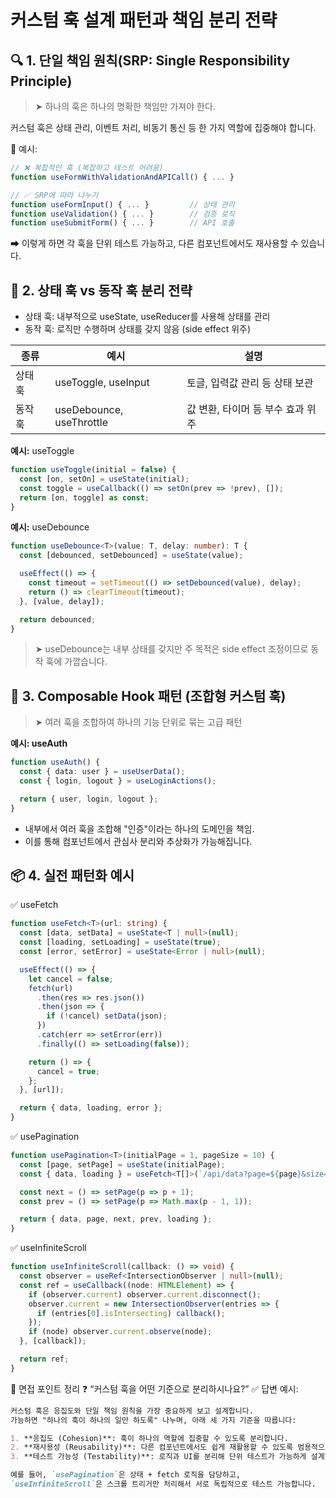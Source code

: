 # 커스텀 훅 설계 패턴과 책임 분리 전략
## 🔍 1. 단일 책임 원칙(SRP: Single Responsibility Principle)
> ➤ 하나의 훅은 하나의 명확한 책임만 가져야 한다.

커스텀 훅은 상태 관리, 이벤트 처리, 비동기 통신 등 한 가지 역할에 집중해야 합니다.

📌 예시:

```ts
// ❌ 복합적인 훅 (복잡하고 테스트 어려움)
function useFormWithValidationAndAPICall() { ... }

// ✅ SRP에 따라 나누기
function useFormInput() { ... }         // 상태 관리
function useValidation() { ... }        // 검증 로직
function useSubmitForm() { ... }        // API 호출
```
➡ 이렇게 하면 각 훅을 단위 테스트 가능하고, 다른 컴포넌트에서도 재사용할 수 있습니다.

## 🧩 2. 상태 훅 vs 동작 훅 분리 전략
- 상태 훅: 내부적으로 useState, useReducer를 사용해 상태를 관리
- 동작 훅: 로직만 수행하며 상태를 갖지 않음 (side effect 위주)

|종류|	예시|	설명|
|-|-|-|
|상태 훅|	useToggle, useInput|	토글, 입력값 관리 등 상태 보관|
|동작 훅|	useDebounce, useThrottle|	값 변환, 타이머 등 부수 효과 위주|

**예시:** useToggle
```ts
function useToggle(initial = false) {
  const [on, setOn] = useState(initial);
  const toggle = useCallback(() => setOn(prev => !prev), []);
  return [on, toggle] as const;
}
```
**예시:** useDebounce
```ts
function useDebounce<T>(value: T, delay: number): T {
  const [debounced, setDebounced] = useState(value);

  useEffect(() => {
    const timeout = setTimeout(() => setDebounced(value), delay);
    return () => clearTimeout(timeout);
  }, [value, delay]);

  return debounced;
}
```
> ➤ useDebounce는 내부 상태를 갖지만 주 목적은 side effect 조정이므로 동작 훅에 가깝습니다.

## 🔁 3. Composable Hook 패턴 (조합형 커스텀 훅)
> ➤ 여러 훅을 조합하여 하나의 기능 단위로 묶는 고급 패턴

**예시: useAuth**
```ts
function useAuth() {
  const { data: user } = useUserData();
  const { login, logout } = useLoginActions();

  return { user, login, logout };
}
```
- 내부에서 여러 훅을 조합해 "인증"이라는 하나의 도메인을 책임.
- 이를 통해 컴포넌트에서 관심사 분리와 추상화가 가능해집니다.

## 📦 4. 실전 패턴화 예시
✅ useFetch
```ts
function useFetch<T>(url: string) {
  const [data, setData] = useState<T | null>(null);
  const [loading, setLoading] = useState(true);
  const [error, setError] = useState<Error | null>(null);

  useEffect(() => {
    let cancel = false;
    fetch(url)
      .then(res => res.json())
      .then(json => {
        if (!cancel) setData(json);
      })
      .catch(err => setError(err))
      .finally(() => setLoading(false));

    return () => {
      cancel = true;
    };
  }, [url]);

  return { data, loading, error };
}
```
✅ usePagination
```ts
function usePagination<T>(initialPage = 1, pageSize = 10) {
  const [page, setPage] = useState(initialPage);
  const { data, loading } = useFetch<T[]>(`/api/data?page=${page}&size=${pageSize}`);

  const next = () => setPage(p => p + 1);
  const prev = () => setPage(p => Math.max(p - 1, 1));

  return { data, page, next, prev, loading };
}
```
✅ useInfiniteScroll
```ts
function useInfiniteScroll(callback: () => void) {
  const observer = useRef<IntersectionObserver | null>(null);
  const ref = useCallback((node: HTMLElement) => {
    if (observer.current) observer.current.disconnect();
    observer.current = new IntersectionObserver(entries => {
      if (entries[0].isIntersecting) callback();
    });
    if (node) observer.current.observe(node);
  }, [callback]);

  return ref;
}
```
📌 면접 포인트 정리
❓ “커스텀 훅을 어떤 기준으로 분리하시나요?”
✅ 답변 예시:
```markdown
커스텀 훅은 응집도와 단일 책임 원칙을 가장 중요하게 보고 설계합니다.  
가능하면 "하나의 훅이 하나의 일만 하도록" 나누며, 아래 세 가지 기준을 따릅니다:

1. **응집도 (Cohesion)**: 훅이 하나의 역할에 집중할 수 있도록 분리합니다.
2. **재사용성 (Reusability)**: 다른 컴포넌트에서도 쉽게 재활용할 수 있도록 범용적으로 작성합니다.
3. **테스트 가능성 (Testability)**: 로직과 UI를 분리해 단위 테스트가 가능하게 설계합니다.

예를 들어, `usePagination`은 상태 + fetch 로직을 담당하고,  
`useInfiniteScroll`은 스크롤 트리거만 처리해서 서로 독립적으로 테스트 가능합니다.
```